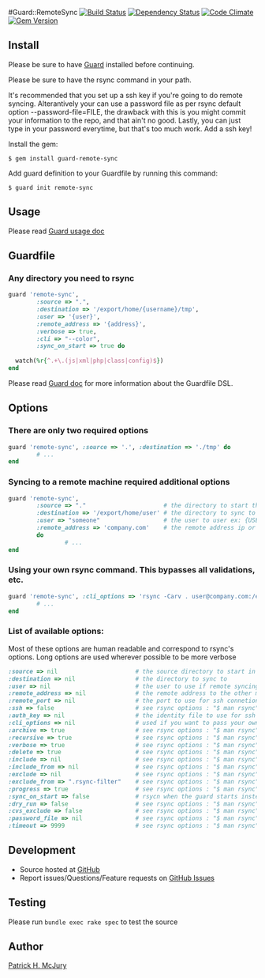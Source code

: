 #Guard::RemoteSync [![Build Status](https://secure.travis-ci.org/pmcjury/guard-remote-sync.png)](http://travis-ci.org/pmcjury/guard-remote-sync) [![Dependency Status](https://gemnasium.com/pmcjury/guard-remote-sync.png)](https://gemnasium.com/pmcjury/guard-remote-sync) [![Code Climate](https://codeclimate.com/github/pmcjury/guard-remote-sync.png)](https://codeclimate.com/github/pmcjury/guard-remote-sync) [![Gem Version](https://badge.fury.io/rb/guard-remote-sync.png)](http://badge.fury.io/rb/guard-remote-sync)

## Install

Please be sure to have [Guard](https://github.com/guard/guard) installed before continuing.

Please be sure to have the rsync command in your path.

It's recommended that you set up a ssh key if you're going to do remote syncing. 
Alterantively your can use a password file as per rsync default option --password-file=FILE, the drawback with this is you might commit your information to the repo, and that ain't no good.
Lastly, you can just type in your password everytime, but that's too much work. Add a ssh key! 

Install the gem:

```
$ gem install guard-remote-sync
```

Add guard definition to your Guardfile by running this command:

```
$ guard init remote-sync
```

## Usage

Please read [Guard usage doc](https://github.com/guard/guard#readme)

## Guardfile

### Any directory you need to rsync

```ruby
guard 'remote-sync',
        :source => ".", 
        :destination => '/export/home/{username}/tmp', 
        :user => '{user}',
        :remote_address => '{address}',
        :verbose => true, 
        :cli => "--color", 
        :sync_on_start => true do
  
  watch(%r{^.+\.(js|xml|php|class|config)$})
end
```
Please read [Guard doc](https://github.com/guard/guard#readme) for more information about the Guardfile DSL.

## Options

### There are only two required options

```ruby
guard 'remote-sync', :source => '.', :destination => './tmp' do
        # ...
end
```

### Syncing to a remote machine required additional options
```ruby
guard 'remote-sync', 
        :source => "."                      # the directory to start the remote sync guard in
        :destination => '/export/home/user' # the directory to sync to
        :user => "someone"                  # the user to user ex: {USER}@somehost.com
        :remote_address => 'company.com'    # the remote address ip or url
        do
                # ...
end
```

### Using your own rsync command. This bypasses all validations, etc.
```ruby
guard 'remote-sync', :cli_options => 'rsync -Carv . user@company.com:/export/home/user' do
        # ...
end
```

### List of available options:

Most of these options are human readable and correspond to rsync's options. Long options are used wherever
possible to be more verbose

```ruby
:source => nil                      # the source directory to start in
:destination => nil                 # the directory to sync to
:user => nil                        # the user to use if remote syncing to another machine
:remote_address => nil              # the remote address to the other machine ip|url
:remote_port => nil                 # the port to use for ssh connetions
:ssh => false                       # see rsync options : "$ man rsync"
:auth_key => nil                    # the identity file to use for ssh authentication
:cli_options => nil                 # used if you want to pass your own rsyn command
:archive => true                    # see rsync options : "$ man rsync"
:recursive => true                  # see rsync options : "$ man rsync"
:verbose => true                    # see rsync options : "$ man rsync"
:delete => true                     # see rsync options : "$ man rsync"
:include => nil                     # see rsync options : "$ man rsync"
:include_from => nil                # see rsync options : "$ man rsync"
:exclude => nil                     # see rsync options : "$ man rsync"
:exclude_from => ".rsync-filter"    # see rsync options : "$ man rsync"
:progress => true                   # see rsync options : "$ man rsync"
:sync_on_start => false             # rsycn when the guard starts instead of waiting for a watcher to trigger guard
:dry_run => false                   # see rsync options : "$ man rsync"
:cvs_exclude => false               # see rsync options : "$ man rsync"
:password_file => nil               # see rsync options : "$ man rsync"
:timeout => 9999                    # see rsync options : "$ man rsync"
```

Development
-----------

* Source hosted at [GitHub](https://github.com/pmcjury/guard-remote-sync)
* Report issues/Questions/Feature requests on [GitHub Issues](https://github.com/pmcjury/guard-remote-sync/issues)

Testing
-------

Please run `bundle exec rake spec` to test the source

Author
------

[Patrick H. McJury](https://github.com/pmcjury)
